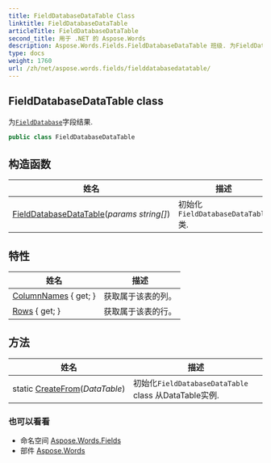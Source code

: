 ```yaml
---
title: FieldDatabaseDataTable Class
linktitle: FieldDatabaseDataTable
articleTitle: FieldDatabaseDataTable
second_title: 用于 .NET 的 Aspose.Words
description: Aspose.Words.Fields.FieldDatabaseDataTable 班级. 为FieldDatabase字段结果 在 C#.
type: docs
weight: 1760
url: /zh/net/aspose.words.fields/fielddatabasedatatable/
---
```

## FieldDatabaseDataTable class

为[`FieldDatabase`](../fielddatabase/)字段结果.

```csharp
public class FieldDatabaseDataTable
```

## 构造函数

| 姓名 | 描述 |
| --- | --- |
| [FieldDatabaseDataTable](fielddatabasedatatable/)(*params string[]*) | 初始化`FieldDatabaseDataTable`类. |

## 特性

| 姓名 | 描述 |
| --- | --- |
| [ColumnNames](../../aspose.words.fields/fielddatabasedatatable/columnnames/) { get; } | 获取属于该表的列。 |
| [Rows](../../aspose.words.fields/fielddatabasedatatable/rows/) { get; } | 获取属于该表的行。 |

## 方法

| 姓名 | 描述 |
| --- | --- |
| static [CreateFrom](../../aspose.words.fields/fielddatabasedatatable/createfrom/)(*DataTable*) | 初始化`FieldDatabaseDataTable` class 从DataTable实例. |

### 也可以看看

* 命名空间 [Aspose.Words.Fields](../../aspose.words.fields/)
* 部件 [Aspose.Words](../../)
